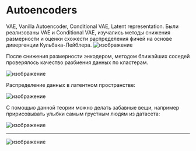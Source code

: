 # Autoencoders
VAE, Vanilla Autoencoder, Conditional VAE, Latent representation.
Были реализованы VAE и Conditional VAE, изучались методы снижения размерности и оценки схожести распределения фичей на основе дивергенции Кульбака-Лейблера.
![изображение](https://user-images.githubusercontent.com/110375755/218839080-0a97a440-12c5-4a4b-aeda-980f01e3dfa4.png)


После снижения размерности энкодером, методом ближайших соседей проверялось качество разбиения данных по кластерам.

![изображение](https://user-images.githubusercontent.com/110375755/218839134-f79c0ea1-fdde-42e0-a00a-b5c2ba622ee6.png)


Распределение данных в латентном пространстве:

![изображение](https://user-images.githubusercontent.com/110375755/218839277-e2c3348a-2204-49ad-904a-03ed7323936a.png)

С помощью данной теории можно делать забавные вещи, например пририсовывать улыбки самым грустным людям из датасета:

![изображение](https://user-images.githubusercontent.com/110375755/218839496-91ec2dd8-5c7d-4c95-bedf-df35845e6b46.png)

----

![изображение](https://user-images.githubusercontent.com/110375755/218839562-f68eeef8-0e4c-430c-afe3-2a892fc86fa5.png)


